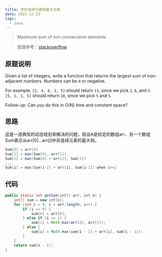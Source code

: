 ```yaml
---
title: 求非连续元素的最大总和
date: 2021-12-23
tags:
  - Java
---
```


> Maximum sum of non consecutive elements

> 思路参考：[stackoverflow](https://stackoverflow.com/questions/4487438/maximum-sum-of-non-consecutive-elements)

## 原题说明

Given a list of integers, write a function that returns the largest sum of non-adjacent numbers. Numbers can be `0` or negative.

For example, `[2, 4, 6, 2, 5]` should return `13`, since we pick `2`, `6`, and `5`. `[5, 1, 1, 5]` should return `10`, since we pick `5` and `5`.

Follow-up: Can you do this in O(N) time and constant space?

## 思路

这是一道典型的动态规划来解决的问题，假设A是给定的数组arr，另一个数组Sum表示从arr[0]…arr[i]中非连续元素的最大和。

```java
Sum[0] = arr[0]
Sum[1] = max(Sum[0], arr[1])
Sum[2] = max(Sum[0] + arr[2], Sum[1])
...
Sum[i] = max(Sum(i-2) + arr[i], Sum[i-1]) when i>=2
```

## 代码

```java
public static int getSum(int[] arr, int n) {
    int[] sum = new int[n];
    for (int i = 0; i < arr.length; i++) {
        if (i == 0) {
            sum[0] = arr[0];
        } else if (i == 1) {
            sum[1] = Math.max(arr[0], arr[1]);
        } else {
            sum[i] = Math.max(sum[i - 2] + arr[i], sum[i - 1]);
        }
    }
    return sum[n - 1];
}
```

